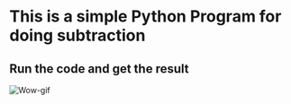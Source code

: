 # This is a simple Python Program for doing subtraction
## Run the code and get the result
![Wow-gif](https://user-images.githubusercontent.com/116187246/198578105-1eb48545-8f8d-4cb4-8980-ba57814672ce.gif)
